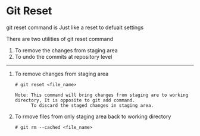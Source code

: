 # Git Reset

git reset command is Just like a reset to defualt settings

There are two utilities of git reset command
1) To remove the changes from staging area
3) To undo the commits at repository level

---
1. To remove changes from staging area
    ~~~
    # git reset <file_name>
    
    Note: This command will bring changes from staging are to working directory, It is opposite to git add command.
          To discard the staged changes in staging area.
    ~~~
    
2. To rmove files from only staging area back to working directory
    ~~~
    # git rm --cached <file_name>
    ~~~

